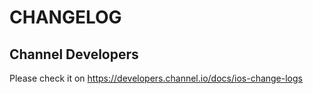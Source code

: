 # CHANGELOG
## Channel Developers
Please check it on https://developers.channel.io/docs/ios-change-logs
